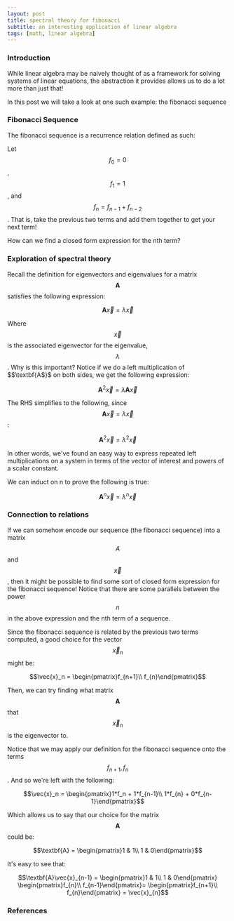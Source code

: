 ```yaml
---
layout: post
title: spectral theory for fibonacci
subtitle: an interesting application of linear algebra
tags: [math, linear algebra]
---
```


### Introduction

While linear algebra may be naively thought of as a framework for solving systems of linear equations, the abstraction it provides allows us to do a lot more than just that! 

In this post we will take a look at one such example: the fibonacci sequence

### Fibonacci Sequence

The fibonacci sequence is a recurrence relation defined as such:

Let $$f_0 = 0$$, $$f_1 = 1$$, and $$f_n = f_{n-1} + f_{n-2}$$. That is, take the previous two terms and add them together to get your next term! 

How can we find a closed form expression for the nth term?

### Exploration of spectral theory

Recall the definition for eigenvectors and eigenvalues for a matrix $$\textbf{A}$$ satisfies the following expression:

$$\textbf{A}\vec{x} = \lambda \vec{x}$$

Where $$\vec{x}$$ is the associated eigenvector for the eigenvalue, $$\lambda$$. Why is this important? Notice if we do a left multiplication of $$\textbf{A$}$ on both sides, we get the following expression: 

$$\textbf{A}^2\vec{x} = \lambda \textbf{A}\vec{x}$$

The RHS simplifies to the following, since $$\textbf{A}\vec{x} = \lambda \vec{x}$$:

$$\textbf{A}^2\vec{x} = \lambda^2\vec{x}$$

In other words, we've found an easy way to express repeated left multiplications on a system in terms of the vector of interest and powers of a scalar constant.

We can induct on n to prove the following is true: 

$$\textbf{A}^n\vec{x} = \lambda^n\vec{x}$$


### Connection to relations 

If we can somehow encode our sequence (the fibonacci sequence) into a matrix $$A$$ and $$\vec{x}$$, then it might be possible to find some sort of closed form expression for the fibonacci sequence! Notice that there are some parallels between the power $$n$$ in the above expression and the nth term of a sequence.

Since the fibonacci sequence is related by the previous two terms computed, a good choice for the vector $$\vec{x}_n$$ might be:

$$\vec{x}_n = \begin{pmatrix}f_{n+1}\\ f_{n}\end{pmatrix}$$

Then, we can try finding what matrix $$\textbf{A}$$ that $$\vec{x}_n$$ is the eigenvector to. 

Notice that we may apply our definition for the fibonacci sequence onto the terms $$f_{n+1}, f_n$$. And so we're left with the following: 

$$\vec{x}_n = \begin{pmatrix}1*f_n + 1*f_{n-1}\\ 1*f_{n} + 0*f_{n-1}\end{pmatrix}$$

Which allows us to say that our choice for the matrix $$\textbf{A}$$ could be:

$$\textbf{A} = \begin{pmatrix}1 & 1\\ 1 & 0\end{pmatrix}$$

It's easy to see that:

$$\textbf{A}\vec{x}_{n-1} = \begin{pmatrix}1 & 1\\ 1 & 0\end{pmatrix} \begin{pmatrix}f_{n}\\ f_{n-1}\end{pmatrix}= \begin{pmatrix}f_{n+1}\\ f_{n}\end{pmatrix} = \vec{x}_{n}$$





### References

>